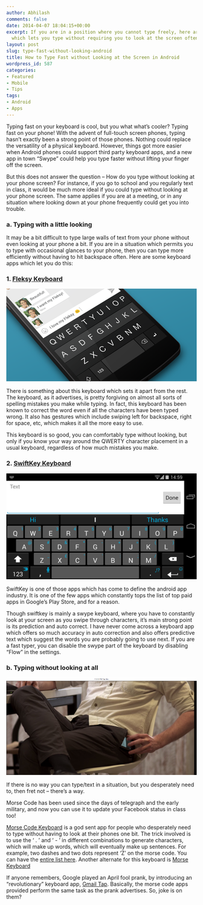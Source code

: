 ```yaml
---
author: Abhilash
comments: false
date: 2014-04-07 18:04:15+00:00
excerpt: If you are in a position where you cannot type freely, here are a few apps
  which lets you type without requiring you to look at the screen often.
layout: post
slug: type-fast-without-looking-android
title: How to Type Fast without Looking at the Screen in Android
wordpress_id: 587
categories:
- Featured
- Mobile
- Tips
tags:
- Android
- Apps
---
```


Typing fast on your keyboard is cool, but you what what’s cooler? Typing fast on your phone! With the advent of full-touch screen phones, typing hasn’t exactly been a strong point of those phones. Nothing could replace the versatility of a physical keyboard. However, things got more easier when Android phones could support third party keyboard apps, and a new app in town “Swype” could help you type faster without lifting your finger off the screen.

But this does not answer the question – How do you type without looking at your phone screen? For instance, if you go to school and you regularly text in class, it would be much more ideal if you could type without looking at your phone screen. The same applies if you are at a meeting, or in any situation where looking down at your phone frequently could get you into trouble.


### a. Typing with a little looking


It may be a bit difficult to type large walls of text from your phone without even looking at your phone a bit. If you are in a situation which permits you to type with occasional glances to your phone, then you can type more efficiently without having to hit backspace often. Here are some keyboard apps which let you do this:


### 1. [Fleksy Keyboard](https://play.google.com/store/apps/details?id=com.syntellia.fleksy.kb)


![Fleksy](images/Fleksy.png)

There is something about this keyboard which sets it apart from the rest. The keyboard, as it advertises, is pretty forgiving on almost all sorts of spelling mistakes you make while typing. In fact, this keyboard has been known to correct the word even if all the characters have been typed wrong. It also has gestures which include swiping left for backspace, right for space, etc, which makes it all the more easy to use.

This keyboard is so good, you can comfortably type without looking, but only if you know your way around the QWERTY character placement in a usual keyboard, regardless of how much mistakes you make.


### 2. [SwiftKey Keyboard](https://play.google.com/store/apps/details?id=com.touchtype.swiftkey.phone.trial)


![swiftkey](images/swiftkey.png)

SwiftKey is one of those apps which has come to define the android app industry. It is one of the few apps which constantly tops the list of top paid apps in Google’s Play Store, and for a reason.

Though swiftkey is mainly a swype keyboard, where you have to constantly look at your screen as you swipe through characters, it’s main strong point is its prediction and auto correct. I have never come across a keyboard app which offers so much accuracy in auto correction and also offers predictive text which suggest the words you are probably going to use next. If you are a fast typer, you can disable the swype part of the keyboard by disabling “Flow” in the settings.


### b. Typing without looking at all


![google_tap](images/google_tap.png)

If there is no way you can type/text in a situation, but you desperately need to, then fret not – there’s a way.

Morse Code has been used since the days of telegraph and the early military, and now you can use it to update your Facebook status in class too!

[Morse Code Keyboard](https://play.google.com/store/apps/details?id=org.emergent.android.morseime) is a god sent app for people who desperately need to type without having to look at their phones one bit. The trick involved is to use the ‘ . ’ and ‘ - ’ in different combinations to generate characters, which will make up words, which will eventually make up sentences. For example, two dashes and two dots represent ‘Z’ on the morse code. You can have the [entire list here](http://en.wikipedia.org/wiki/File:International_Morse_Code.svg). Another alternate for this keyboard is [Morse Keyboard](https://play.google.com/store/apps/details?id=com.rgam.morsekeyboard)

If anyone remembers, Google played an April fool prank, by introducing an “revolutionary” keyboard app, [Gmail Tap](https://www.youtube.com/watch?v=1KhZKNZO8mQ). Basically, the morse code apps provided perform the same task as the prank advertises. So, joke is on them?
